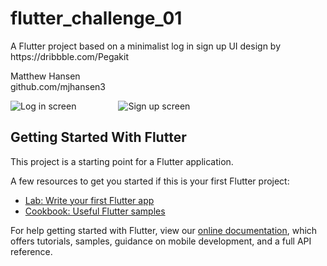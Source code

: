 # flutter_challenge_01

A Flutter project based on a minimalist log in sign up UI design by https:&#x2F;&#x2F;dribbble.com&#x2F;Pegakit

Matthew Hansen  
github.com/mjhansen3


![Log in screen](https://github.com/mjhansen3/flutter_challenge_01/screenshots/login.png) &nbsp;&nbsp;&nbsp;&nbsp;&nbsp;&nbsp;&nbsp;&nbsp;&nbsp;&nbsp;&nbsp;&nbsp;&nbsp;&nbsp;&nbsp; ![Sign up screen](https://github.com/mjhansen3/flutter_challenge_01/screenshots/signup.png)

## Getting Started With Flutter

This project is a starting point for a Flutter application.

A few resources to get you started if this is your first Flutter project:

- [Lab: Write your first Flutter app](https://flutter.dev/docs/get-started/codelab)
- [Cookbook: Useful Flutter samples](https://flutter.dev/docs/cookbook)

For help getting started with Flutter, view our
[online documentation](https://flutter.dev/docs), which offers tutorials,
samples, guidance on mobile development, and a full API reference.